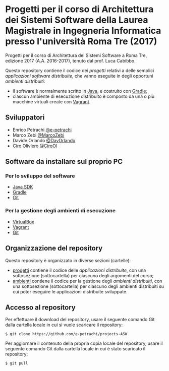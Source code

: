 # Progetti per il corso di Architettura dei Sistemi Software della Laurea Magistrale in Ingegneria Informatica presso l'università Roma Tre (2017)

Progetti per il corso
di Architettura dei Sistemi Software
a Roma Tre,
edizione 2017 (A.A. 2016-2017),
tenuto dal prof. Luca Cabibbo.

Questo repository contiene il codice dei *progetti*
relativi a delle semplici *applicazioni software distribuite*,
che vanno eseguite in degli opportuni *ambienti distribuiti*:
* il software è normalmente scritto in [Java](http://www.oracle.com/technetwork/java/index.html),
  e costruito con [Gradle](http://gradle.org/);
* ciascun ambiente di esecuzione distribuito è composto
  da una o più macchine virtuali create con
  [Vagrant](https://www.vagrantup.com/).
  
## Sviluppatori

* Enrico Petrachi [@e-petrachi](https://github.com/e-petrachi)
* Marco Zebi [@MarcoZebi](https://github.com/MarcoZebi)
* Davide Orlando [@DavOrlando](https://github.com/DavOrlando)
* Ciro Oliviero [@CiroOl](https://github.com/CiroOl)

## Software da installare sul proprio PC

### Per lo sviluppo del software

* [Java SDK](http://www.oracle.com/technetwork/java/javase/)
* [Gradle](http://gradle.org/)
* [Git](https://git-scm.com/)

### Per la gestione degli ambienti di esecuzione  

* [VirtualBox](https://www.virtualbox.org/)
* [Vagrant](https://www.vagrantup.com/)
* [Git](https://git-scm.com/)

## Organizzazione del repository

Questo repository è organizzato in diverse sezioni (cartelle):
* [progetti](progetti/) contiene il codice delle *applicazioni distribuite*,
  con una sottosezione (sottocartella) per ciascuno degli argomenti del corso;
* [ambienti](ambienti/) contiene il codice per la gestione degli *ambienti distribuiti*,
  con una sottosezione (sottocartella) per ciascuno degli ambienti distribuiti
  su cui poter eseguire le applicazioni distribuite sviluppate.

## Accesso al repository

Per effettuare il download del repository, usare il seguente comando Git
dalla cartella locale in cui si vuole scaricare il repository:

    $ git clone https://github.com/e-petrachi/projects-ASW

Per aggiornare il contenuto della propria copia locale del repository,
usare il seguente comando Git dalla cartella locale in cui è stato scaricato il repository:

    $ git pull
